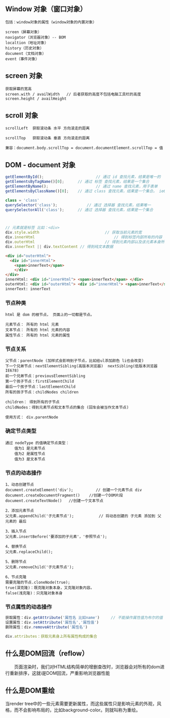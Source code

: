 

## Window 对象（窗口对象）

```text
包括：window对象的属性（window对象的内置对象）

screen（屏幕对象）
navigator（浏览器对象）-- BOM
localtion（地址对象）
history（历史对象）
document（文档对象）
event（事件对象）
```



## screen 对象

```test
获取屏幕的宽高
screen.with / availWidth   // 后者获取的高度不包括电脑工具栏的高度
screen.height / availHeight 
```



## scroll 对象

```text
scrollLeft  获取滚动条 水平 方向滚走的距离

scrollTop   获取滚动条 垂直 方向滚走的距离

兼容：document.body.scrollTop = document.documentElement.scrollTop = 值
```



## DOM - document 对象

```js
getElementById();    					// 通过 id 查找元素，结果是唯一的
getElementsByTagName()[0];		// 通过 标签 查找元素，结果是一个集合 
getElementByName();						// 通过 name 查找元素，用于表单
getElementsByClassName()[0];	// 通过 class 查找元素，结果是一个集合。 ie6不能用

class = 'class'
querySelector('class');				// 通过 选择器 查找元素，结果唯一
querySelectorAll('class');		// 通过 选择器 查找元素，结果是一个集合



// 元素就是标签 比如：<div>
div.style.width  							// 获取当前元素的宽
div.innerHtml									// 得到标签内部所有的内容 包括标签
div.outerHtml 								// 得到元素内部以及该元素本身所有的内容
div.innerText || div.textContent // 得到纯文本数据

```

```html
<div id="outerHtml">
  <div id="innerHtml">
    <span>innerText</span>
	</div>
</div>
innerHtml: <div id="innerHtml"> <span>innerText</span> </div>
outerHtml: <div id="outerHtml"> <div id="innerHtml"> <span>innerText</span> </div> </div>
innerText: innerText
```



### 节点种类

```text
html 是 dom 的根节点， 页面上的一切都是节点。

元素节点： 所有的 html 元素
文本节点： 所有的 html 元素的内容
属性节点： 所有的 html 元素的属性
```



### 节点关系

```text
父节点：parentNode (加样式会影响到子节点，比如给ul添加颜色 li也会改变)
下一个兄弟节点：nextElementSibling(高版本浏览器)  nextSibling(低版本浏览器 IE678)
前一个兄弟节点：previousElementSibling
第一个孩子节点：firstElementChild
最后一个孩子节点：lastElementChild
所有的孩子节点：childNodes children

children： 得到所有的子节点
childNodes：得到元素节点和文本节点的集合 (回车会被当作文本节点)

使用方式： div.parentNode
```



### 确定节点类型

```text
通过 nodeType 的值确定节点类型：
	值为1 是元素节点
	值为2 是属性节点
	值为3 是文本节点
```



### 节点的动态操作

```text
1、动态创建节点
document.createElement('div');			// 创建一个元素节点 div
document.createDocumentFragment()    //创建一个DOM片段
document.createTextNode()   //创建一个文本节点

2、添加元素节点
父元素.appendChild('子元素节点');			// 将动态创建的 子元素 添加到 父元素的 最后

3、插入节点
父元素.insertBefore('要添加的子元素'，'参照节点');

4、替换节点
父元素.replaceChild();

5、删除节点
父元素.removeChild('子元素节点');

6、节点克隆
需要克隆的节点.cloneNode(true);
true(深克隆)：既克隆对象本身，又克隆对象内容。
false(浅克隆)：只克隆对象本身
```



### 节点属性的动态操作

```js
获取属性：div.getAttribute('属性名 比如name')		// 不能操作属性值为布尔的值  比如：checked
设置属性：div.setAttribute('属性名','属性值')
删除属性：div.removeAttribute('属性名')

div.attributes：获取元素身上所有属性构成的集合
```



## 什么是DOM回流（reflow）

　　页面渲染时，我们对HTML结构简单的增删查改时，浏览器会对所有的dom进行重新排序，这就i是DOM回流，严重影响浏览器性能



## 什么是DOM重绘

当render tree中的一些元素需要更新属性，而这些属性只是影响元素的外观，风格，而不会影响布局的，比如background-color。则就叫称为重绘。